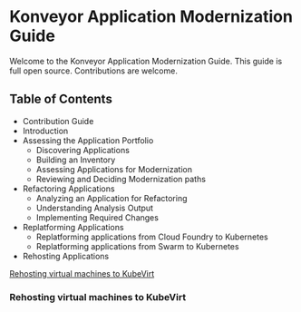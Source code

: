 # Konveyor Application Modernization Guide

Welcome to the Konveyor Application Modernization Guide. This guide is full open source. Contributions are welcome.

## Table of Contents
 * Contribution Guide
 * Introduction
 * Assessing the Application Portfolio
   * Discovering Applications
   * Building an Inventory
   * Assessing Applications for Modernization
   * Reviewing and Deciding Modernization paths
 * Refactoring Applications
   * Analyzing an Application for Refactoring
   * Understanding Analysis Output
   * Implementing Required Changes
 * Replatforming Applications
   * Replatforming applications from Cloud Foundry to Kubernetes
   * Replatforming applications from Swarm to Kubernetes
 * Rehosting Applications

[Rehosting virtual machines to KubeVirt](#rehosting-virtual-machines-to-kubevirt)


### Rehosting virtual machines to KubeVirt
